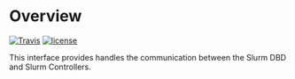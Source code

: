 # Overview
[![Travis](https://travis-ci.org/hunt-genes/interface-slurm-cluster.svg?branch=master)](https://travis-ci.org/hunt-genes/interface-slurm-cluster)
[![license](https://img.shields.io/github/license/hunt-genes/interface-slurm-cluster.svg)](./copyright)

This interface provides handles the communication between the Slurm DBD and Slurm Controllers.
